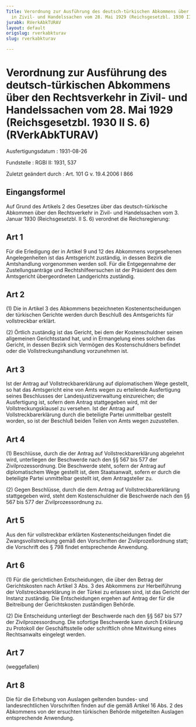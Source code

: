```yaml
---
Title: Verordnung zur Ausführung des deutsch-türkischen Abkommens über den Rechtsverkehr
  in Zivil- und Handelssachen vom 28. Mai 1929 (Reichsgesetzbl. 1930 II S. 6)
jurabk: RVerkAbkTURAV
layout: default
origslug: rverkabkturav
slug: rverkabkturav

---
```


# Verordnung zur Ausführung des deutsch-türkischen Abkommens über den Rechtsverkehr in Zivil- und Handelssachen vom 28. Mai 1929 (Reichsgesetzbl. 1930 II S. 6) (RVerkAbkTURAV)

Ausfertigungsdatum
:   1931-08-26

Fundstelle
:   RGBl II: 1931, 537

Zuletzt geändert durch
:   Art. 101 G v. 19.4.2006 I 866


## Eingangsformel

Auf Grund des Artikels 2 des Gesetzes über das deutsch-türkische Abkommen über den Rechtsverkehr in Zivil- und Handelssachen vom 3. Januar 1930 (Reichsgesetzbl. II S. 6) verordnet die Reichsregierung:


## Art 1

Für die Erledigung der in Artikel 9 und 12 des Abkommens vorgesehenen Angelegenheiten ist das Amtsgericht zuständig, in dessen Bezirk die Amtshandlung vorgenommen werden soll. Für die Entgegennahme der Zustellungsanträge und Rechtshilfeersuchen ist der Präsident des dem Amtsgericht übergeordneten Landgerichts zuständig.


## Art 2

(1) Die in Artikel 3 des Abkommens bezeichneten Kostenentscheidungen der türkischen Gerichte werden durch Beschluß des Amtsgerichts für vollstreckbar erklärt.

(2) Örtlich zuständig ist das Gericht, bei dem der Kostenschuldner seinen allgemeinen Gerichtsstand hat, und in Ermangelung eines solchen das Gericht, in dessen Bezirk sich Vermögen des Kostenschuldners befindet oder die Vollstreckungshandlung vorzunehmen ist.


## Art 3

Ist der Antrag auf Vollstreckbarerklärung auf diplomatischem Wege gestellt, so hat das Amtsgericht eine von Amts wegen zu erteilende Ausfertigung seines Beschlusses der Landesjustizverwaltung einzureichen; die Ausfertigung ist, sofern dem Antrag stattgegeben wird, mit der Vollstreckungsklausel zu versehen. Ist der Antrag auf Vollstreckbarerklärung durch die beteiligte Partei unmittelbar gestellt worden, so ist der Beschluß beiden Teilen von Amts wegen zuzustellen.


## Art 4

(1) Beschlüsse, durch die der Antrag auf Vollstreckbarerklärung abgelehnt wird, unterliegen der Beschwerde nach den §§ 567 bis 577 der Zivilprozessordnung. Die Beschwerde steht, sofern der Antrag auf diplomatischem Wege gestellt ist, dem Staatsanwalt, sofern er durch die beteiligte Partei unmittelbar gestellt ist, dem Antragsteller zu.

(2) Gegen Beschlüsse, durch die dem Antrag auf Vollstreckbarerklärung stattgegeben wird, steht dem Kostenschuldner die Beschwerde nach den §§ 567 bis 577 der Zivilprozessordnung zu.


## Art 5

Aus den für vollstreckbar erklärten Kostenentscheidungen findet die Zwangsvollstreckung gemäß den Vorschriften der Zivilprozeßordnung statt; die Vorschrift des § 798 findet entsprechende Anwendung.


## Art 6

(1) Für die gerichtlichen Entscheidungen, die über den Betrag der Gerichtskosten nach Artikel 3 Abs. 3 des Abkommens zur Herbeiführung der Vollstreckbarerklärung in der Türkei zu erlassen sind, ist das Gericht der Instanz zuständig. Die Entscheidungen ergehen auf Antrag der für die Beitreibung der Gerichtskosten zuständigen Behörde.

(2) Die Entscheidung unterliegt der Beschwerde nach den §§ 567 bis 577 der Zivilprozessordnung. Die sofortige Beschwerde kann durch Erklärung zu Protokoll der Geschäftsstelle oder schriftlich ohne Mitwirkung eines Rechtsanwalts eingelegt werden.


## Art 7

(weggefallen)


## Art 8

Die für die Erhebung von Auslagen geltenden bundes- und landesrechtlichen Vorschriften finden auf die gemäß Artikel 16 Abs. 2 des Abkommens von der ersuchten türkischen Behörde mitgeteilten Auslagen entsprechende Anwendung.

